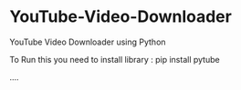 # YouTube-Video-Downloader
YouTube Video Downloader using Python

To Run this you need to install library : 
pip install pytube

....
